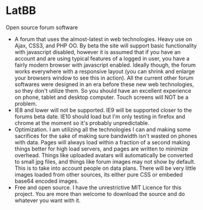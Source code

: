 LatBB
=====

Open source forum software

 *   A forum that uses the almost-latest in web technologies. Heavy use on Ajax, CSS3, and PHP OO. By beta the site will support basic functionality with javascript disabled, however it is assumed that if you have an account and are using typical features of a logged in user, you have a fairly modern browser with javascript enabled. Ideally though, the forum works everywhere with a responsive layout (you can shrink and enlarge your browsers window to see this in action). All the current other forum softwares were designed in an era before these new web technologies, so they don't utilize them. So you should have an excellent experience on phone, tablet and desktop computer. Touch screens will NOT be a problem.
 *   IE8 and lower will not be supported. IE9 will be supported closer to the forums beta date. IE10 should load but I'm only testing in firefox and chrome at the moment so it's probably unpredictable.
 *   Optimization. I am utilizing all the technologies I can and making some sacrifices for the sake of making sure bandwidth isn't wasted on phones with data. Pages will always load within a fraction of a second making things better for high load servers, and pages are written to minimize overhead. Things like uploaded avatars will automatically be converted to small jpg files, and things like forum images may not show by default. This is to take into account people on data plans. There will be very little images loaded from other sources, its either pure CSS or embeded base64 encoded images.
 *   Free and open source. I have the unrestrictive MIT Licence for this project. You are more than welcome to download the source and do whatever you want with it.